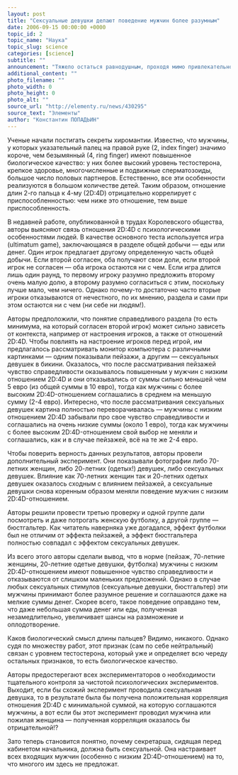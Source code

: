 ```yaml
---
layout: post
title: "Сексуальные девушки делают поведение мужчин более разумным"
date: 2006-09-15 00:00:00 +0000
topic_id: 2
topic_name: "Наука"
topic_slug: science
categories: [science]
subtitle: ""
announcement: "Тяжело остаться равнодушным, проходя мимо привлекательной девушки, особенно если она едва одета. Недавно бельгийские ученые выяснили, что сексуальные девушки сильнее всего влияют на мужчин с коротким указательным пальцем и длинным безымянным — они даже думать начинают по-другому."
additional_content: ""
photo_filename: ""
photo_width: 0
photo_height: 0
photo_alt: ""
source_url: "http://elementy.ru/news/430295"
source_text: "Элементы"
author: "Константин ПОПАДЬИН"
---
```

Ученые начали постигать секреты хиромантии. Известно, что мужчины, у которых указательный палец на правой руке (2, index finger) значимо короче, чем безымянный (4, ring finger) имеют повышенное биологическое качество: у них более высокий уровень тестостерона, крепкое здоровье, многочисленные и подвижные сперматозоиды, большое число половых партнеров. Естественно, все эти особенности реализуются в большом количестве детей. Таким образом, отношение длин 2-го пальца к 4-му (2D:4D) отрицательно коррелирует с приспособленностью: чем ниже это отношение, тем выше приспособленность.

В недавней работе, опубликованной в трудах Королевского общества, авторы выясняют связь отношения 2D:4D с психологическими особенностями людей. В качестве основного теста используется игра (ultimatum game), заключающаяся в разделе общей добычи — еды или денег. Один игрок предлагает другому определенную часть общей добычи. Если второй согласен, оба получают свои доли, если второй игрок не согласен — оба игрока остаются ни с чем. Если игра длится лишь один раунд, то первому игроку разумно предложить второму очень малую долю, а второму разумно согласиться с этим, поскольку лучше мало, чем ничего. Однако почему-то достаточно часто вторые игроки отказываются от нечестного, по их мнению, раздела и сами при этом остаются ни с чем (ни себе ни людям!).

Авторы предположили, что понятие справедливого раздела (то есть минимума, на который согласен второй игрок) может сильно зависеть от контекста, например от настроения игроков, а также от отношений 2D:4D. Чтобы повлиять на настроение игроков перед игрой, им предлагалось рассматривать монитор компьютера с различными картинками — одним показывали пейзажи, а другим — сексуальных девушек в бикини. Оказалось, что после рассматривания пейзажей чувство справедливости оказывалось повышенным у мужчин с низким отношением 2D:4D и они отказывались от суммы сильно меньшей чем 5 евро (из общей суммы в 10 евро), тогда как мужчины с более высоким 2D:4D-отношением соглашались в среднем на меньшую сумму (2-4 евро). Интересно, что после рассматривания сексуальных девушек картина полностью переворачивалась — мужчины с низким отношением 2D:4D забывали про свое чувство справедливости и соглашались на очень низкие суммы (около 1 евро), тогда как мужчины с более высоким 2D:4D-отношением свой выбор не меняли и соглашались, как и в случае пейзажей, всё на те же 2-4 евро.

Чтобы поверить верность данных результатов, авторы провели дополнительный эксперимент. Они показывали фотографии либо 70-летних женщин, либо 20-летних (одетых!) девушек, либо сексуальных девушек. Влияние как 70-летних женщин так и 20-летних одетых девушек оказалось сходным с влиянием пейзажей, а сексуальные девушки снова коренным образом меняли поведение мужчин с низким 2D:4D-отношением.

Авторы решили провести третью проверку и одной группе дали посмотреть и даже потрогать женскую футболку, а другой группе — бюстгальтер. Как читатель наверняка уже догадался, эффект футболки был не отличим от эффекта пейзажей, а эффект бюстгальтера полностью совпадал с эффектом сексуальных девушек.

Из всего этого авторы сделали вывод, что в норме (пейзаж, 70-летние женщины, 20-летние одетые девушки, футболка) мужчины с низким 2D:4D-отношением имеют повышенное чувство справедливости и отказываются от слишком маленьких предложений. Однако в случае любых сексуальных стимулов (сексуальные девушки, бюстгальтер) эти мужчины принимают более разумное решение и соглашаются даже на мелкие суммы денег. Скорее всего, такое поведение оправдано тем, что даже небольшая сумма денег или еды, полученная незамедлительно, увеличивает шансы на размножение и оплодотворение.

Каков биологический смысл длины пальцев? Видимо, никакого. Однако судя по множеству работ, этот признак (сам по себе нейтральный) связан с уровнем тестостерона, который уже и определяет всю череду остальных признаков, то есть биологическое качество.

Авторы предостерегают всех экспериментаторов о необходимости тщательного контроля за чистотой психологических экспериментов. Выходит, если бы схожий эксперимент проводила сексуальная девушка, то в результате была бы получена положительная корреляция отношения 2D:4D с минимальной суммой, на которую соглашаются мужчины, а вот если бы этот эксперимент проводил мужчина или пожилая женщина — полученная корреляция оказалось бы отрицательной!?

Зато теперь становится понятно, почему секретарша, сидящая перед кабинетом начальника, должна быть сексуальной. Она настраивает всех входящих мужчин (особенно с низким 2D:4D-отношением) на то, что многого им здесь не предложат.
